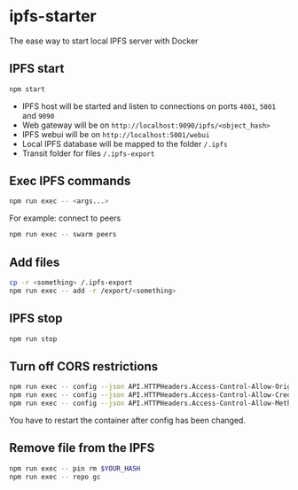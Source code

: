 # ipfs-starter
The ease way to start local IPFS server with Docker

## IPFS start
```sh
npm start
```
- IPFS host will be started and listen to connections on ports `4001`, `5001`  and  `9090` 
- Web gateway will be on `http://localhost:9090/ipfs/<object_hash>`
- IPFS webui will be on `http://localhost:5001/webui`
- Local IPFS database will be mapped to the folder `/.ipfs` 
- Transit folder for files `/.ipfs-export`

## Exec IPFS commands
```sh
npm run exec -- <args...>
```
For example: connect to peers  
```sh
npm run exec -- swarm peers
```
## Add files
```sh
cp -r <something> /.ipfs-export
npm run exec -- add -r /export/<something>
```

## IPFS stop
```sh
npm run stop
```

## Turn off CORS restrictions
```sh
npm run exec -- config --json API.HTTPHeaders.Access-Control-Allow-Origin "[\"*\"]"
npm run exec -- config --json API.HTTPHeaders.Access-Control-Allow-Credentials "[\"true\"]"
npm run exec -- config --json API.HTTPHeaders.Access-Control-Allow-Methods "[\"PUT\", \"GET\", \"POST\"]"
```
You have to restart the container after config has been changed.

## Remove file from the IPFS
```sh
npm run exec -- pin rm $YOUR_HASH
npm run exec -- repo gc
```
